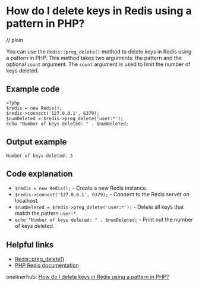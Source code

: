 # How do I delete keys in Redis using a pattern in PHP?
// plain

You can use the `Redis::preg_delete()` method to delete keys in Redis using a pattern in PHP. This method takes two arguments: the pattern and the optional `count` argument. The `count` argument is used to limit the number of keys deleted.

## Example code

```
<?php
$redis = new Redis();
$redis->connect('127.0.0.1', 6379);
$numDeleted = $redis->preg_delete('user:*');
echo "Number of keys deleted: " . $numDeleted;
```
## Output example

```
Number of keys deleted: 3
```

## Code explanation

- `$redis = new Redis();` - Create a new Redis instance.
- `$redis->connect('127.0.0.1', 6379);` - Connect to the Redis server on localhost.
- `$numDeleted = $redis->preg_delete('user:*');` - Delete all keys that match the pattern `user:*`.
- `echo "Number of keys deleted: " . $numDeleted;` - Print out the number of keys deleted.

## Helpful links
- [Redis::preg_delete()](https://redis.io/commands/preg_delete)
- [PHP Redis documentation](https://redis.io/clients/php)

onelinerhub: [How do I delete keys in Redis using a pattern in PHP?](https://onelinerhub.com/predis/how-do-i-delete-keys-in-redis-using-a-pattern-in-php)